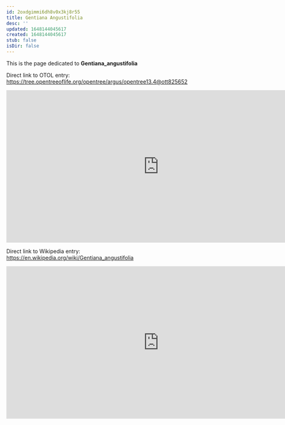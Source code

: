 ```yaml
---
id: 2oxdgimmi6dh8v0x3kj8r55
title: Gentiana Angustifolia
desc: ''
updated: 1648144045617
created: 1648144045617
stub: false
isDir: false
---
```

This is the page dedicated to **Gentiana_angustifolia**


Direct link to OTOL entry: https://tree.opentreeoflife.org/opentree/argus/opentree13.4@ott825652



<html>
    <body>
    <iframe src="https://tree.opentreeoflife.org/opentree/argus/opentree13.4@ott825652"
    width="800" height="400" frameborder="0" allowfullscreen> </iframe>
    </body>
</html>
    


Direct link to Wikipedia entry: https://en.wikipedia.org/wiki/Gentiana_angustifolia



<html>
    <body>
    <iframe src="https://en.wikipedia.org/wiki/Gentiana_angustifolia"
    width="800" height="400" frameborder="0" allowfullscreen> </iframe>
    </body>
</html>
    
